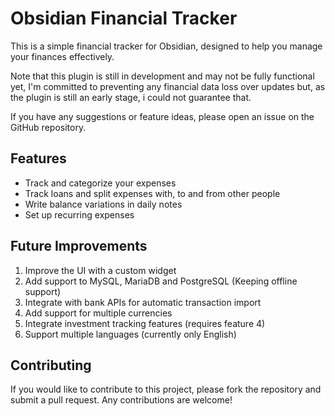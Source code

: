 # Obsidian Financial Tracker

This is a simple financial tracker for Obsidian, designed to help you manage your finances effectively.

Note that this plugin is still in development and may not be fully functional yet, I'm committed to preventing any financial data loss over updates but, as the plugin is still an early stage, i could not guarantee that.

If you have any suggestions or feature ideas, please open an issue on the GitHub repository.

## Features
- Track and categorize your expenses
- Track loans and split expenses with, to and from other people
- Write balance variations in daily notes
- Set up recurring expenses

## Future Improvements
1. Improve the UI with a custom widget
2. Add support to MySQL, MariaDB and PostgreSQL (Keeping offline support)
3. Integrate with bank APIs for automatic transaction import
4. Add support for multiple currencies
5. Integrate investment tracking features (requires feature 4)
6. Support multiple languages (currently only English)

## Contributing
If you would like to contribute to this project, please fork the repository and submit a pull request. Any contributions are welcome!